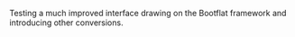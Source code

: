 Testing a much improved interface drawing on the Bootflat framework and
introducing other conversions.
